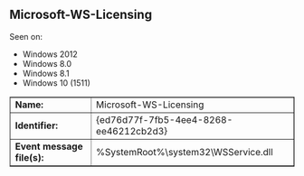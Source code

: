 ## Microsoft-WS-Licensing

Seen on:
* Windows 2012
* Windows 8.0
* Windows 8.1
* Windows 10 (1511)

<table border="1" class="docutils">
  <tbody>
    <tr>
      <td><b>Name:</b></td>
      <td>Microsoft-WS-Licensing</td>
    </tr>
    <tr>
      <td><b>Identifier:</b></td>
      <td>{ed76d77f-7fb5-4ee4-8268-ee46212cb2d3}</td>
    </tr>
    <tr>
      <td><b>Event message file(s):</b></td>
      <td>%SystemRoot%\system32\WSService.dll</td>
    </tr>
  </tbody>
</table>

&nbsp;

